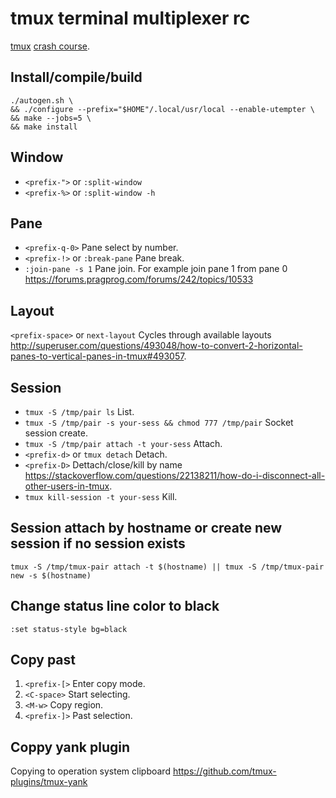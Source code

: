 # tmux terminal multiplexer rc

[tmux][] [crash course][].

[crash course]: https://robots.thoughtbot.com/a-tmux-crash-course
[tmux]: https://github.com/tmux/tmux

## Install/compile/build

    ./autogen.sh \
    && ./configure --prefix="$HOME"/.local/usr/local --enable-utempter \
    && make --jobs=5 \
    && make install

## Window

* `<prefix-">` or `:split-window`
* `<prefix-%>` or `:split-window -h`

## Pane

* `<prefix-q-0>` Pane select by number.
* `<prefix-!>` or `:break-pane` Pane break.
* `:join-pane -s 1` Pane join. For example join pane 1 from pane 0 <https://forums.pragprog.com/forums/242/topics/10533>

## Layout

`<prefix-space>` or `next-layout` Cycles through available layouts <http://superuser.com/questions/493048/how-to-convert-2-horizontal-panes-to-vertical-panes-in-tmux#493057>.

## Session

* `tmux -S /tmp/pair ls` List.
* `tmux -S /tmp/pair -s your-sess && chmod 777 /tmp/pair` Socket session create.
* `tmux -S /tmp/pair attach -t your-sess` Attach.
* `<prefix-d>` or `tmux detach` Detach.
* `<prefix-D>` Dettach/close/kill by name <https://stackoverflow.com/questions/22138211/how-do-i-disconnect-all-other-users-in-tmux>.
* `tmux kill-session -t your-sess` Kill.

## Session attach by hostname or create new session if no session exists

`tmux -S /tmp/tmux-pair attach -t $(hostname) || tmux -S /tmp/tmux-pair new -s $(hostname)`

## Change status line color to black

`:set status-style bg=black`

## Copy past

1. `<prefix-[>` Enter copy mode.
2. `<C-space>`  Start selecting.
3. `<M-w>`      Copy region.
4. `<prefix-]>` Past selection.

## Coppy yank plugin

Copying to operation system clipboard https://github.com/tmux-plugins/tmux-yank
